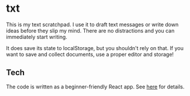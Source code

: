 # txt

This is my text scratchpad. I use it to draft text messages or write down ideas before they slip my mind.
There are no distractions and you can immediately start writing.

It does save its state to localStorage, but you shouldn't rely on that.
If you want to save and collect documents, use a proper editor and storage!

## Tech

The code is written as a beginner-friendly React app.
See [here](https://github.com/thutterer/txt/blob/master/REACT-README.md) for details.
